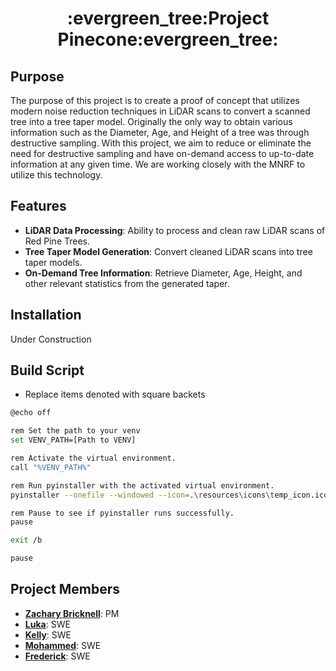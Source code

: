 <h1 align="center">
  :evergreen_tree:Project Pinecone:evergreen_tree:
</h1>

## Purpose
The purpose of this project is to create a proof of concept that utilizes modern noise reduction techniques in LiDAR scans to convert a scanned tree into a tree taper model.
Originally the only way to obtain various information such as the Diameter, Age, and Height of a tree was through destructive sampling. With this project, we aim to reduce or
eliminate the need for destructive sampling and have on-demand access to up-to-date information at any given time. We are working closely with the MNRF to utilize this technology.

## Features
- **LiDAR Data Processing**: Ability to process and clean raw LiDAR scans of Red Pine Trees.
- **Tree Taper Model Generation**: Convert cleaned LiDAR scans into tree taper models.
- **On-Demand Tree Information**: Retrieve Diameter, Age, Height, and other relevant statistics from the generated taper.

## Installation
Under Construction

## Build Script

- Replace items denoted with square backets 

```bash
@echo off

rem Set the path to your venv
set VENV_PATH=[Path to VENV]

rem Activate the virtual environment.
call "%VENV_PATH%"

rem Run pyinstaller with the activated virtual environment.
pyinstaller --onefile --windowed --icon=.\resources\icons\temp_icon.ico [Path to project_pinecone.py

rem Pause to see if pyinstaller runs successfully.
pause

exit /b

pause

```

## Project Members

- **[Zachary Bricknell](https://github.com/Zachary-Bricknell)**: PM
- **[Luka](https://github.com/luka)**: SWE
- **[Kelly](https://github.com/kelly)**: SWE
- **[Mohammed](https://github.com/Mohammed)**: SWE
- **[Frederick](https://github.com/Frederick)**: SWE



